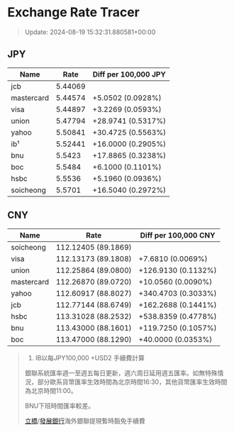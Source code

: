 # Exchange Rate Tracer

> Update: 2024-08-19 15:32:31.880581+00:00

## JPY

| Name       |    Rate | Diff per 100,000 JPY   |
|------------|---------|------------------------|
| jcb        | 5.44069 |                        |
| mastercard | 5.44574 | +5.0502 (0.0928%)      |
| visa       | 5.44897 | +3.2269 (0.0593%)      |
| union      | 5.47794 | +28.9741 (0.5317%)     |
| yahoo      | 5.50841 | +30.4725 (0.5563%)     |
| ib¹        | 5.52441 | +16.0000 (0.2905%)     |
| bnu        | 5.5423  | +17.8865 (0.3238%)     |
| boc        | 5.5484  | +6.1000 (0.1101%)      |
| hsbc       | 5.5536  | +5.1960 (0.0936%)      |
| soicheong  | 5.5701  | +16.5040 (0.2972%)     |

## CNY

| Name       | Rate                | Diff per 100,000 CNY   |
|------------|---------------------|------------------------|
| soicheong  | 112.12405	(89.1869) |                        |
| visa       | 112.13173	(89.1808) | +7.6810 (0.0069%)      |
| union      | 112.25864	(89.0800) | +126.9130 (0.1132%)    |
| mastercard | 112.26870	(89.0720) | +10.0560 (0.0090%)     |
| yahoo      | 112.60917	(88.8027) | +340.4703 (0.3033%)    |
| jcb        | 112.77144	(88.6749) | +162.2688 (0.1441%)    |
| hsbc       | 113.31028	(88.2532) | +538.8359 (0.4778%)    |
| bnu        | 113.43000	(88.1601) | +119.7250 (0.1057%)    |
| boc        | 113.47000	(88.1290) | +40.0000 (0.0353%)     |


> 1. IB以每JPY100,000 +USD2 手續費計算
>
> 銀聯系統匯率週一至週五每日更新，週六周日延用週五匯率。如無特殊情況，部分歐系貨幣匯率生效時間為北京時間16:30，其他貨幣匯率生效時間為北京時間11:00。
>
> BNU下班時間匯率較差。
>
> [立橋](https://www.wlbank.com.mo/uploads/ueditor/file/20181211/1544536513900230.pdf)/[發展銀行](https://www.mdb.com.mo/Service_Charges_20230728.pdf)海外銀聯提現暫時豁免手續費

